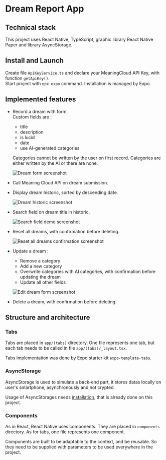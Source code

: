 # Dream Report App

## Technical stack

This project uses React Native, TypeScript, graphic library React Native Paper and library AsyncStorage.

## Install and Launch

Create file `ApiKeyService.ts` and declare your MeaningCloud API Key, with function `getApiKey()`.  
Start project with `npx expo` command. Installation is managed by Expo.

## Implemented features

- Record a dream with form.  
    Custom fields are : 
    - title
    - description
    - is lucid
    - date
    - use AI-generated categories

    Categories cannot be written by the user on first record. Categories are either written by the AI or there are none.

    ![Dream form screenshot](./assets/images/dream-form.png)

- Call Meaning Cloud API on dream submission.

- Display dream historic, sorted by descending date.

    ![Dream historic screenshot](./assets/images/dream-historic.png)

- Search field on dream title in historic.

    ![Search field demo screenshot](./assets/images/search-field-demo-screenshot.png)

- Reset all dreams, with confirmation before deleting.

    ![Reset all dreams confirmation screenshot](./assets/images/reset-all-dreams-confirmation-screenshot.png)

- Update a dream : 
    - Remove a category
    - Add a new category
    - Overwrite categories with AI categories, with confirmation before updating the dream
    - Update all other fields

    ![Edit dream form screenshot](./assets/images/edit-dream-form-screenshot.png)

- Delete a dream, with confirmation before deleting.

## Structure and architecture

### Tabs

Tabs are placed in `app/(tabs)` directory. One file represents one tab, but each tab needs to be called in file `app/(tabs)/_layout.tsx`.

Tabs implementation was done by Expo starter kit `expo-template-tabs`.

### AsyncStorage

AsyncStorage is used to simulate a back-end part, it stores datas locally on user's smartphone, asynchronously and not crypted.

Usage of AsyncStorages needs [installation](https://docs.expo.dev/versions/latest/sdk/async-storage/), that is already done on this project.

### Components

As in React, React Native uses components. They are placed in `components` directory. As for tabs, one file represents one component.

Components are built to be adaptable to the context, and be reusable. So they need to be supplied with parameters to be used everywhere in the project.
